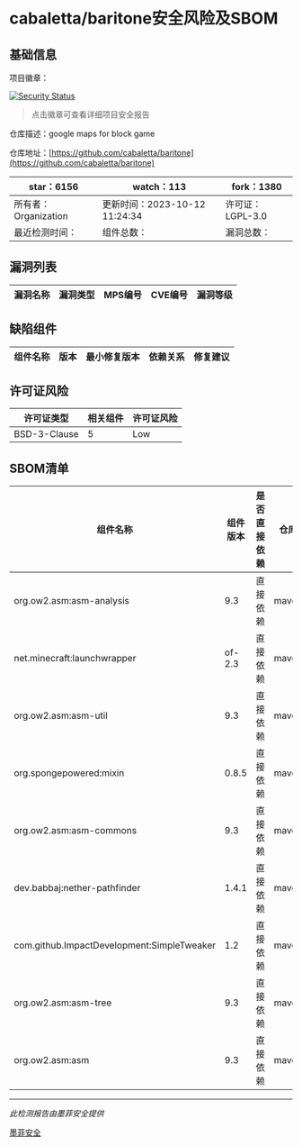 # cabaletta/baritone安全风险及SBOM

## 基础信息

项目徽章：

[![Security Status](https://www.murphysec.com/platform3/v31/badge/1713618300575547392.svg)](https://www.murphysec.com/console/report/1701295874964766720/1713618300575547392)

> 点击徽章可查看详细项目安全报告

仓库描述：google maps for block game

仓库地址：[https://github.com/cabaletta/baritone](https://github.com/cabaletta/baritone)

| star：6156 | watch：113 | fork：1380 |
| ----------- | -------------- | ------------ |
| 所有者：Organization | 更新时间：2023-10-12 11:24:34 | 许可证：LGPL-3.0 |
| 最近检测时间： | 组件总数： | 漏洞总数： |




## 漏洞列表

| 漏洞名称 | 漏洞类型 | MPS编号 | CVE编号 | 漏洞等级 |
| ------- | ------ | ------- | ------ | ----- |





## 缺陷组件

| 组件名称 | 版本 | 最小修复版本 | 依赖关系 | 修复建议 |
| -------- | ---- | ------------ | -------- | -------- |





## 许可证风险

| 许可证类型 | 相关组件 | 许可证风险 |
| ---------- | -------- | ---------- |
|BSD-3-Clause|5|Low|




## SBOM清单

| 组件名称 | 组件版本 | 是否直接依赖 | 仓库 |
| -------- | -------- | ------------ | ---- |
|org.ow2.asm:asm-analysis|9.3|直接依赖|maven|
|net.minecraft:launchwrapper|of-2.3|直接依赖|maven|
|org.ow2.asm:asm-util|9.3|直接依赖|maven|
|org.spongepowered:mixin|0.8.5|直接依赖|maven|
|org.ow2.asm:asm-commons|9.3|直接依赖|maven|
|dev.babbaj:nether-pathfinder|1.4.1|直接依赖|maven|
|com.github.ImpactDevelopment:SimpleTweaker|1.2|直接依赖|maven|
|org.ow2.asm:asm-tree|9.3|直接依赖|maven|
|org.ow2.asm:asm|9.3|直接依赖|maven|


------

*此检测报告由墨菲安全提供*

[墨菲安全](www.murphysec.com)